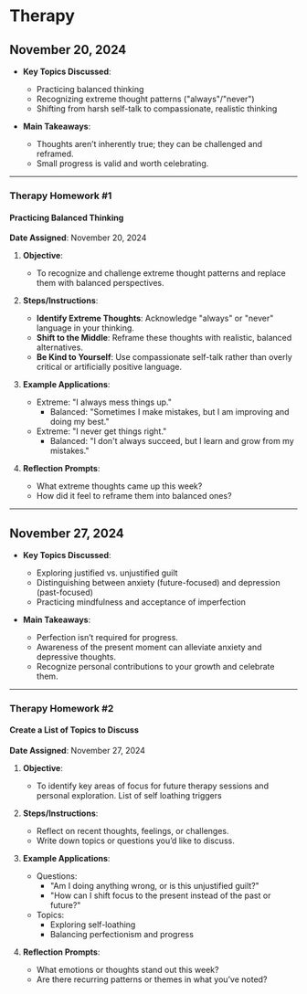 # Therapy

## **November 20, 2024**  

- **Key Topics Discussed**:  
  - Practicing balanced thinking  
  - Recognizing extreme thought patterns ("always"/"never")  
  - Shifting from harsh self-talk to compassionate, realistic thinking  

- **Main Takeaways**:  
  - Thoughts aren’t inherently true; they can be challenged and reframed.  
  - Small progress is valid and worth celebrating.  

---

### **Therapy Homework #1**  

#### **Practicing Balanced Thinking**  

**Date Assigned**: November 20, 2024  

1. **Objective**:  
   - To recognize and challenge extreme thought patterns and replace them with balanced perspectives.  

2. **Steps/Instructions**:  
   - **Identify Extreme Thoughts**: Acknowledge "always" or "never" language in your thinking.  
   - **Shift to the Middle**: Reframe these thoughts with realistic, balanced alternatives.  
   - **Be Kind to Yourself**: Use compassionate self-talk rather than overly critical or artificially positive language.  

3. **Example Applications**:  
   - Extreme: "I always mess things up."  
     - Balanced: "Sometimes I make mistakes, but I am improving and doing my best."  
   - Extreme: "I never get things right."  
     - Balanced: "I don't always succeed, but I learn and grow from my mistakes."  

4. **Reflection Prompts**:  
   - What extreme thoughts came up this week?  
   - How did it feel to reframe them into balanced ones?  

---

## **November 27, 2024**  

- **Key Topics Discussed**:  
  - Exploring justified vs. unjustified guilt  
  - Distinguishing between anxiety (future-focused) and depression (past-focused)  
  - Practicing mindfulness and acceptance of imperfection  

- **Main Takeaways**:  
  - Perfection isn’t required for progress.  
  - Awareness of the present moment can alleviate anxiety and depressive thoughts.  
  - Recognize personal contributions to your growth and celebrate them.  

---

### **Therapy Homework #2**  

#### **Create a List of Topics to Discuss**  

**Date Assigned**: November 27, 2024  

1. **Objective**:  
   - To identify key areas of focus for future therapy sessions and personal exploration. List of self loathing triggers  

2. **Steps/Instructions**:  
   - Reflect on recent thoughts, feelings, or challenges.  
   - Write down topics or questions you’d like to discuss.  

3. **Example Applications**:  
   - Questions:  
     - "Am I doing anything wrong, or is this unjustified guilt?"  
     - "How can I shift focus to the present instead of the past or future?"  
   - Topics:  
     - Exploring self-loathing  
     - Balancing perfectionism and progress  

4. **Reflection Prompts**:  
   - What emotions or thoughts stand out this week?  
   - Are there recurring patterns or themes in what you’ve noted?  
